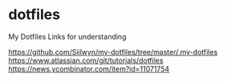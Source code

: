 # dotfiles
My Dotfiles
Links for understanding

https://github.com/Siilwyn/my-dotfiles/tree/master/.my-dotfiles
https://www.atlassian.com/git/tutorials/dotfiles
https://news.ycombinator.com/item?id=11071754
